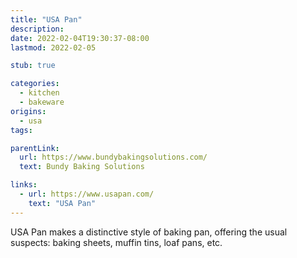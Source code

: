 ```yaml
---
title: "USA Pan"
description:
date: 2022-02-04T19:30:37-08:00
lastmod: 2022-02-05

stub: true

categories:
  - kitchen
  - bakeware
origins:
  - usa
tags:

parentLink:
  url: https://www.bundybakingsolutions.com/
  text: Bundy Baking Solutions

links:
  - url: https://www.usapan.com/
    text: "USA Pan"
---
```


USA Pan makes a distinctive style of baking pan, offering the usual suspects:
baking sheets, muffin tins, loaf pans, etc.
